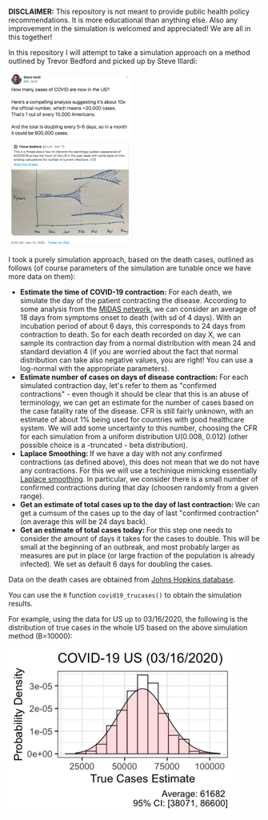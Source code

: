 <B>DISCLAIMER:</B> This repository is not meant to provide public health policy recommendations. It is more educational than anything else. Also any improvement in the simulation is welcomed and appreciated! We are all in this together!

In this repository I will attempt to take a simulation approach on a method outlined by Trevor Bedford and picked up by Steve Illardi:

<img src="tweet.png" width = "250">

I took a purely simulation approach, based on the death cases, outlined as follows (of course parameters of the simulation are tunable once we have more data on them):

* <B>Estimate the time of COVID-19 contraction:</B> For each death, we simulate the day of the patient contracting the disease. According to some analysis from the <a href="https://github.com/midas-network/COVID-19">MIDAS network</a>, we can consider an average of 18 days from symptoms onset to death (with sd of 4 days). With an incubation period of about 6 days, this corresponds to 24 days from contraction to death. So for each death recorded on day X, we can sample its contraction day from a normal distribution with mean 24 and standard deviation 4 (if you are worried about the fact that normal distribution can take also negative values, you are right! You can use a log-normal with the appropriate parameters). 
* <B>Estimate number of cases on days of disease contraction: </B> For each simulated contraction day, let's refer to them as "confirmed contractions" - even though it should be clear that this is an abuse of terminology, we can get an estimate for the number of cases based on the case fatality rate of the disease. CFR is still fairly unknown, with an estimate of about 1% being used for countries with good healthcare system. We will add some uncertainty to this number, choosing the CFR for each simulation from a uniform distribution U(0.008, 0.012) (other possible choice is a -truncated - beta distribution). 
* <B>Laplace Smoothing: </B> If we have a day with not any confirmed contractions (as defined above), this does not mean that we do not have any contractions. For this we will use a techinique mimicking essentially <a href="https://en.wikipedia.org/wiki/Additive_smoothing">Laplace smoothing</a>. In particular, we consider there is a small number of confirmed contractions during that day (choosen randomly from a given range). 
* <B>Get an estimate of total cases up to the day of last contraction: </B> We can get a cumsum of the cases up to the day of last "confirmed contraction" (on average this will be 24 days back). 
* <B>Get an estimate of total cases today: </B> For this step one needs to consider the amount of days it takes for the cases to double. This will be small at the beginning of an outbreak, and most probably larger as measures are put in place (or large fraction of the population is already infected). We set as default 6 days for doubling the cases.

Data on the death cases are obtained from <a href="https://github.com/CSSEGISandData/COVID-19">Johns Hopkins database</a>.

You can use the ```R``` function ```covid19_trucases()``` to obtain the simulation results. 

For example, using the data for US up to 03/16/2020, the following is the distribution of true cases in the whole US based on the above simulation method (B=10000): 

<img src="us_cases_31620.png" width = "450">

